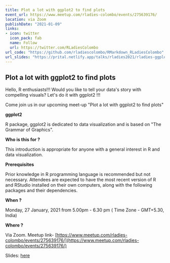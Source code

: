 ```yaml
---
title: Plot a lot with ggplot2 to find plots 
event_url: https://www.meetup.com/rladies-colombo/events/275639176/
location: via Zoom
publishDate: "2021-01-09"
links:
- icon: twitter
  icon_pack: fab
  name: Follow
  url: https://twitter.com/RLadiesColombo
url_code: "https://github.com/rladiescolombo/RMarkdown_RLadiesColombo"
url_slides: "https://prital.netlify.app/talks/rladies2021/rladies-ggplot2#1"
---
```


## Plot a lot with ggplot2 to find plots 

Hello, R enthusiasts!!!
Would you like to tell your data's story with compelling visuals?
Let's do it with ggplot2 !!!

Come join us in our upcoming meet-up "Plot a lot with ggplot2 to find plots"

**ggplot2**

R package, ggplot2 is dedicated to data visualization and is based on "The Grammar of Graphics".

**Who is this for ?**

This introduction is appropriate for anyone with a general interest in R and data visualization.

**Prerequisites**

Prior knowledge in R programming language is recommended but not necessary.
Attendees are expected to have the most recent version of R and RStudio installed on their own computers, along with the following packages and their dependencies.

**When ?**

Monday, 27 January, 2021 from 5.00pm - 6.30 pm ( Time Zone - GMT+5.30, India)

**Where ?**

Via Zoom.
Meetup link- [https://www.meetup.com/rladies-colombo/events/275639176/](https://www.meetup.com/rladies-colombo/events/275639176/)

Slides: [here](https://prital.netlify.app/talks/rladies2021/rladies-ggplot2#1)

